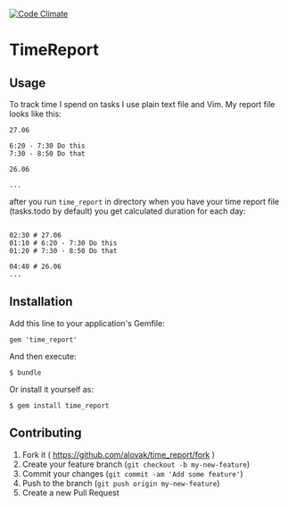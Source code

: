 [![Code Climate](https://codeclimate.com/github/alovak/time_report.png)](https://codeclimate.com/github/alovak/time_report)

# TimeReport

## Usage

To track time I spend on tasks I use plain text file and Vim. My report file looks
like this:

```
27.06

6:20 - 7:30 Do this
7:30 - 8:50 Do that

26.06

...

```

after you run ```time_report``` in directory when you have your time report file
(tasks.todo by default) you get calculated duration for each day:

```

02:30 # 27.06
01:10 # 6:20 - 7:30 Do this
01:20 # 7:30 - 8:50 Do that

04:40 # 26.06
...

```


## Installation

Add this line to your application's Gemfile:

    gem 'time_report'

And then execute:

    $ bundle

Or install it yourself as:

    $ gem install time_report


## Contributing

1. Fork it ( https://github.com/alovak/time_report/fork )
2. Create your feature branch (`git checkout -b my-new-feature`)
3. Commit your changes (`git commit -am 'Add some feature'`)
4. Push to the branch (`git push origin my-new-feature`)
5. Create a new Pull Request
